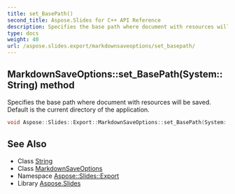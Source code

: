 ```yaml
---
title: set_BasePath()
second_title: Aspose.Slides for C++ API Reference
description: Specifies the base path where document with resources will be saved. Default is the current directory of the application.
type: docs
weight: 40
url: /aspose.slides.export/markdownsaveoptions/set_basepath/
---
```

## MarkdownSaveOptions::set_BasePath(System::String) method


Specifies the base path where document with resources will be saved. Default is the current directory of the application.

```cpp
void Aspose::Slides::Export::MarkdownSaveOptions::set_BasePath(System::String value)
```

## See Also

* Class [String](../../../system/string/)
* Class [MarkdownSaveOptions](../)
* Namespace [Aspose::Slides::Export](../../)
* Library [Aspose.Slides](../../../)
